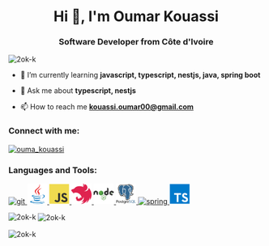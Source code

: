 <h1 align="center">Hi 👋, I'm Oumar Kouassi</h1>
<h3 align="center">Software Developer from Côte d'Ivoire</h3>

<p align="left"> <img src="https://komarev.com/ghpvc/?username=2ok-k&label=Profile%20views&color=0e75b6&style=flat" alt="2ok-k" /> </p>

- 🌱 I’m currently learning **javascript, typescript, nestjs, java, spring boot**

- 💬 Ask me about **typescript, nestjs**

- 📫 How to reach me **kouassi.oumar00@gmail.com**

<h3 align="left">Connect with me:</h3>
<p align="left">
<a href="https://twitter.com/ouma_kouassi" target="blank"><img align="center" src="https://raw.githubusercontent.com/rahuldkjain/github-profile-readme-generator/master/src/images/icons/Social/twitter.svg" alt="ouma_kouassi" height="30" width="40" /></a>
</p>

<h3 align="left">Languages and Tools:</h3></a> <a href="https://git-scm.com/" target="_blank" rel="noreferrer"> <img src="https://www.vectorlogo.zone/logos/git-scm/git-scm-icon.svg" alt="git" width="40" height="40"/> </a> <a href="https://www.java.com" target="_blank" rel="noreferrer"> <img src="https://raw.githubusercontent.com/devicons/devicon/master/icons/java/java-original.svg" alt="java" width="40" height="40"/> </a> <a href="https://developer.mozilla.org/en-US/docs/Web/JavaScript" target="_blank" rel="noreferrer"> <img src="https://raw.githubusercontent.com/devicons/devicon/master/icons/javascript/javascript-original.svg" alt="javascript" width="40" height="40"/> </a> <a href="https://nestjs.com/" target="_blank" rel="noreferrer"> <img src="https://raw.githubusercontent.com/devicons/devicon/master/icons/nestjs/nestjs-plain.svg" alt="nestjs" width="40" height="40"/> </a> <a href="https://nodejs.org" target="_blank" rel="noreferrer"> <img src="https://raw.githubusercontent.com/devicons/devicon/master/icons/nodejs/nodejs-original-wordmark.svg" alt="nodejs" width="40" height="40"/> </a> <a href="https://www.postgresql.org" target="_blank" rel="noreferrer"> <img src="https://raw.githubusercontent.com/devicons/devicon/master/icons/postgresql/postgresql-original-wordmark.svg" alt="postgresql" width="40" height="40"/> </a> <a href="https://spring.io/" target="_blank" rel="noreferrer"> <img src="https://www.vectorlogo.zone/logos/springio/springio-icon.svg" alt="spring" width="40" height="40"/> </a> <a href="https://www.typescriptlang.org/" target="_blank" rel="noreferrer"> <img src="https://raw.githubusercontent.com/devicons/devicon/master/icons/typescript/typescript-original.svg" alt="typescript" width="40" height="40"/> </a> </p>

<p><img align="left" src="https://github-readme-stats.vercel.app/api/top-langs?username=2ok-k&show_icons=true&locale=en&layout=compact" alt="2ok-k" /></p>

<p>&nbsp;<img align="center" src="https://github-readme-stats.vercel.app/api?username=2ok-k&show_icons=true&locale=en" alt="2ok-k" /></p>

<p><img align="center" src="https://github-readme-streak-stats.herokuapp.com/?user=2ok-k&" alt="2ok-k" /></p>
